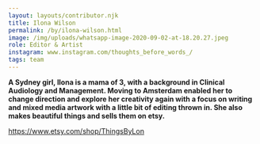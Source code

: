 ```yaml
---
layout: layouts/contributor.njk
title: Ilona Wilson
permalink: /by/ilona-wilson.html
image: /img/uploads/whatsapp-image-2020-09-02-at-18.20.27.jpeg
role: Editor & Artist
instagram: www.instagram.com/thoughts_before_words_/
tags: team
---
```

**A Sydney girl, Ilona is a mama of 3, with a background in Clinical Audiology and Management. Moving to Amsterdam enabled her to change direction and explore her creativity again with a focus on writing and mixed media artwork with a little bit of editing thrown in. She also makes beautiful things and sells them on etsy.** 

<https://www.etsy.com/shop/ThingsByLon>